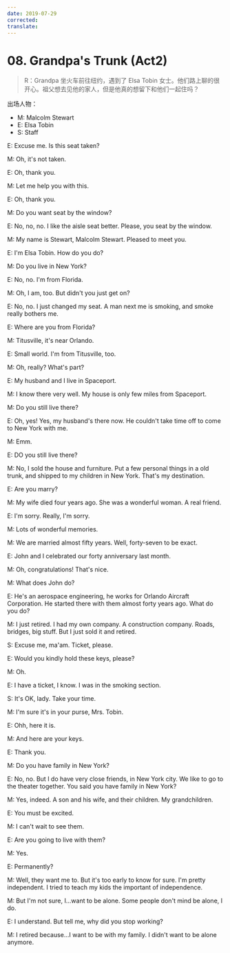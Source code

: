 ```yaml
---
date: 2019-07-29
corrected:
translate:
---
```


# 08. Grandpa's Trunk (Act2)

> R：Grandpa 坐火车前往纽约，遇到了 Elsa Tobin 女士。他们路上聊的很开心。祖父想去见他的家人，但是他真的想留下和他们一起住吗？

出场人物：

- M: Malcolm Stewart
- E: Elsa Tobin
- S: Staff

E: Excuse me. Is this seat taken?

M: Oh, it's not taken.

E: Oh, thank you.

M: Let me help you with this.

E: Oh, thank you.

M: Do you want seat by the window?

E: No, no, no. I like the aisle seat better. Please, you seat by the window.

M: My name is Stewart, Malcolm Stewart. Pleased to meet you.

E: I'm Elsa Tobin. How do you do?

M: Do you live in New York?

E: No, no. I'm from Florida.

M: Oh, I am, too. But didn't you just get on?

E: No, no. I just changed my seat. A man next me is smoking, and smoke really bothers me.

E: Where are you from Florida?

M: Titusville, it's near Orlando.

E: Small world. I'm from Titusville, too.

M: Oh, really? What's part?

E: My husband and I live in Spaceport.

M: I know there very well. My house is only few miles from Spaceport.

M: Do you still live there?

E: Oh, yes! Yes, my husband's there now. He couldn't take time off to come to New York with me.

M: Emm.

E: DO you still live there?

M: No, I sold the house and furniture. Put a few personal things in a old trunk, and shipped to my children in New York. That's my destination.

E: Are you marry?

M: My wife died four years ago. She was a wonderful woman. A real friend.

E: I'm sorry. Really, I'm sorry.

M: Lots of wonderful memories.

M: We are married almost fifty years. Well, forty-seven to be exact.

E: John and I celebrated our forty anniversary last month.

M: Oh, congratulations! That's nice.

M: What does John do?

E: He's an aerospace engineering, he works for Orlando Aircraft Corporation. He started there with them almost forty years ago. What do you do?

M: I just retired. I had my own company. A construction company. Roads, bridges, big stuff. But I just sold it and retired.

S: Excuse me, ma'am. Ticket, please.

E: Would you kindly hold these keys, please?

M: Oh.

E: I have a ticket, I know. I was in the smoking section.

S: It's OK, lady. Take your time.

M: I'm sure it's in your purse, Mrs. Tobin.

E: Ohh, here it is.

M: And here are your keys.

E: Thank you.

M: Do you have family in New York?

E: No, no. But I do have very close friends, in New York city. We like to go to the theater together. You said you have family in New York?

M: Yes, indeed. A son and his wife, and their children. My grandchildren.

E: You must be excited.

M: I can't wait to see them.

E: Are you going to live with them?

M: Yes.

E: Permanently?

M: Well, they want me to. But it's too early to know for sure. I'm pretty independent. I tried to teach my kids the important of independence.

M: But I'm not sure, I...want to be alone. Some people don't mind be alone, I do.

E: I understand. But tell me, why did you stop working?

M: I retired because...I want to be with my family. I didn't want to be alone anymore.
